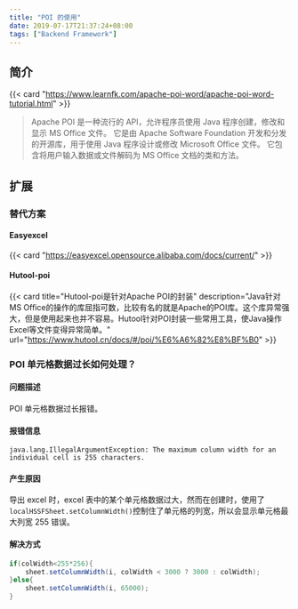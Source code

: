 ```yaml
---
title: "POI 的使用"
date: 2019-07-17T21:37:24+08:00
tags: ["Backend Framework"]
---
```


## 简介

{{< card "https://www.learnfk.com/apache-poi-word/apache-poi-word-tutorial.html" >}}

> Apache POI 是一种流行的 API，允许程序员使用 Java 程序创建，修改和显示 MS Office 文件。 它是由 Apache Software Foundation 开发和分发的开源库，用于使用 Java 程序设计或修改 Microsoft Office 文件。 它包含将用户输入数据或文件解码为 MS Office 文档的类和方法。

## 扩展

### 替代方案

#### Easyexcel

{{< card "https://easyexcel.opensource.alibaba.com/docs/current/" >}}

#### Hutool-poi

{{< card title="Hutool-poi是针对Apache POI的封装" description="Java针对MS Office的操作的库屈指可数，比较有名的就是Apache的POI库。这个库异常强大，但是使用起来也并不容易。Hutool针对POI封装一些常用工具，使Java操作Excel等文件变得异常简单。" url="https://www.hutool.cn/docs/#/poi/%E6%A6%82%E8%BF%B0" >}}

### POI 单元格数据过长如何处理？

#### 问题描述

POI 单元格数据过长报错。

#### 报错信息

```
java.lang.IllegalArgumentException: The maximum column width for an individual cell is 255 characters.
```

#### 产生原因

导出 excel 时，excel 表中的某个单元格数据过大，然而在创建时，使用了`localHSSFSheet.setColumnWidth()`控制住了单元格的列宽，所以会显示单元格最大列宽 255 错误。

#### 解决方式

```java
if(colWidth<255*256){
    sheet.setColumnWidth(i, colWidth < 3000 ? 3000 : colWidth);
}else{
    sheet.setColumnWidth(i, 65000);
}
```

